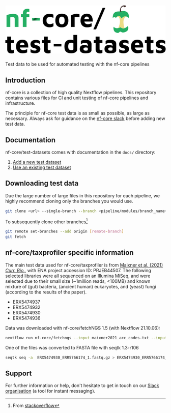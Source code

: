 # ![nfcore/test-datasets](docs/images/test-datasets_logo.png)
Test data to be used for automated testing with the nf-core pipelines

## Introduction

nf-core is a collection of high quality Nextflow pipelines. This repository contains various files for CI and unit testing of nf-core pipelines and infrastructure.

The principle for nf-core test data is as small as possible, as large as necessary. Always ask for guidance on the [nf-core slack](https://nf-co.re/join) before adding new test data.

## Documentation

nf-core/test-datasets comes with documentation in the `docs/` directory:

01. [Add a new  test dataset](https://github.com/nf-core/test-datasets/blob/master/docs/ADD_NEW_DATA.md)
02. [Use an existing test dataset](https://github.com/nf-core/test-datasets/blob/master/docs/USE_EXISTING_DATA.md)

## Downloading test data

Due the large number of large files in this repository for each pipeline, we highly recommend cloning only the branches you would use.

```bash
git clone <url> --single-branch --branch <pipeline/modules/branch_name>
```

To subsequently clone other branches[^1]

```bash
git remote set-branches --add origin [remote-branch]
git fetch
```

## nf-core/taxprofiler specific information

The main test data used for nf-core/taxprofiler is from [Maixner et al. (2021) _Curr. Bio._](https://doi.org/10.1016/j.cub.2021.09.031), with ENA project accession ID: PRJEB44507. The following selected libraries were all sequenced on an Illumina MiSeq, and were selected due to their small size (~1million reads, <100MB) and known mixture of (gut) bacteria, (ancient human) eukaryotes, and (yeast) fungi (according to the results of the paper).

- ERX5474937
- ERX5474932
- ERX5474930
- ERX5474936

Data was downloaded with nf-core/fetchNGS 1.5 (with Nextflow 21.10.06):

```bash
nextflow run nf-core/fetchngs --input maixner2021_acc_codes.txt --input_type sra
```

One of the files was converted to FASTA file with seqtk 1.3-r106

```bash
seqtk seq -a  ERX5474930_ERR5766174_1.fastq.gz > ERX5474930_ERR5766174_1.fa.gz 
```







## Support

For further information or help, don't hesitate to get in touch on our [Slack organisation](https://nf-co.re/join/slack) (a tool for instant messaging).

[^1]: From [stackoverflow](https://stackoverflow.com/a/60846265/11502856)
